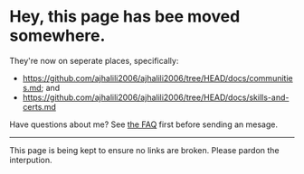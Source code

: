 # Hey, this page has bee moved somewhere.

They're now on seperate places, specifically:

* <https://github.com/ajhalili2006/ajhalili2006/tree/HEAD/docs/communities.md>; and
* <https://github.com/ajhalili2006/ajhalili2006/tree/HEAD/docs/skills-and-certs.md>

Have questions about me? See [the FAQ](./docs/faq.md) first before sending an mesage.

---

This page is being kept to ensure no links are broken. Please pardon the interpution.
